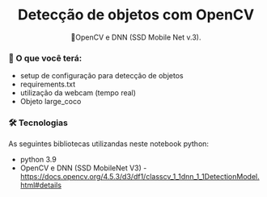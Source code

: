 <h1 align="center">Detecção de objetos com OpenCV</h1>
<p align="center">🚀OpenCV e DNN (SSD Mobile Net v.3).</p>

### 🎲 O que você terá:

- setup de configuração para detecção de objetos 
- requirements.txt
- utilização da webcam (tempo real)
- Objeto large_coco



### 🛠 Tecnologias

As seguintes bibliotecas utilizandas neste notebook python:

- python 3.9
- OpenCV e DNN (SSD MobileNet V3) - https://docs.opencv.org/4.5.3/d3/df1/classcv_1_1dnn_1_1DetectionModel.html#details
